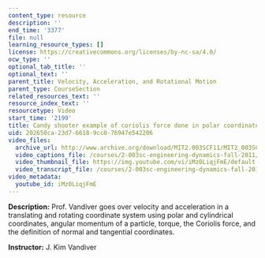 ```yaml
---
content_type: resource
description: ''
end_time: '3377'
file: null
learning_resource_types: []
license: https://creativecommons.org/licenses/by-nc-sa/4.0/
ocw_type: ''
optional_tab_title: ''
optional_text: ''
parent_title: Velocity, Acceleration, and Rotational Motion
parent_type: CourseSection
related_resources_text: ''
resource_index_text: ''
resourcetype: Video
start_time: '2199'
title: Candy shooter example of coriolis force done in polar coordinates
uid: 202650ca-23d7-6618-9cc0-76947e542206
video_files:
  archive_url: http://www.archive.org/download/MIT2.003SCF11/MIT2_003SCF11_lec04_300k.mp4
  video_captions_file: /courses/2-003sc-engineering-dynamics-fall-2011/b32b1a5fc5315fafa3a9a26d96a6d7fa_iMz0LiqjFmE.vtt
  video_thumbnail_file: https://img.youtube.com/vi/iMz0LiqjFmE/default.jpg
  video_transcript_file: /courses/2-003sc-engineering-dynamics-fall-2011/009aa15348fd7fa7c277418e7e9ec93e_iMz0LiqjFmE.pdf
video_metadata:
  youtube_id: iMz0LiqjFmE
---
```


**Description:** Prof. Vandiver goes over velocity and acceleration in a translating and rotating coordinate system using polar and cylindrical coordinates, angular momentum of a particle, torque, the Coriolis force, and the definition of normal and tangential coordinates.

**Instructor:** J. Kim Vandiver


